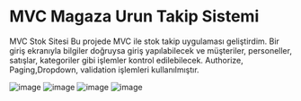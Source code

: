 # MVC Magaza Urun Takip Sistemi
 MVC Stok Sitesi
Bu projede MVC ile stok takip uygulaması geliştirdim. Bir giriş ekranıyla bilgiler doğruysa giriş yapılabilecek ve müşteriler, personeller, satışlar, kategoriler gibi işlemler kontrol edilebilecek. Authorize, Paging,Dropdown, validation işlemleri kullanılmıştır.

![image](https://github.com/meryemtalay/MVC-Magaza-Urun-Takip-Sistemi/assets/73894202/74e792ea-70d5-4497-8df4-b9f4685f40fd)
![image](https://github.com/meryemtalay/MVC-Magaza-Urun-Takip-Sistemi/assets/73894202/b245c951-3489-47ef-b037-176358a70fb5)
![image](https://github.com/meryemtalay/MVC-Magaza-Urun-Takip-Sistemi/assets/73894202/2b115461-ad28-4c9f-a521-d8102592de11)
![image](https://github.com/meryemtalay/MVC-Magaza-Urun-Takip-Sistemi/assets/73894202/4b88cce0-a3f9-4037-ad27-2ae8521cc0f0)


